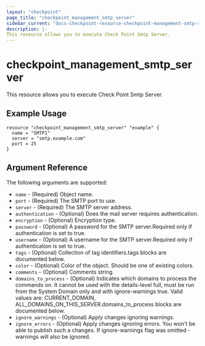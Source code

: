 ```yaml
---
layout: "checkpoint"
page_title: "checkpoint_management_smtp_server"
sidebar_current: "docs-checkpoint-resource-checkpoint-management-smtp-server"
description: |-
This resource allows you to execute Check Point Smtp Server.
---
```


# checkpoint_management_smtp_server

This resource allows you to execute Check Point Smtp Server.

## Example Usage


```hcl
resource "checkpoint_management_smtp_server" "example" {
  name = "SMTP1"
  server = "smtp.example.com"
  port = 25
}
```

## Argument Reference

The following arguments are supported:

* `name` - (Required) Object name. 
* `port` - (Required) The SMTP port to use. 
* `server` - (Required) The SMTP server address. 
* `authentication` - (Optional) Does the mail server requires authentication. 
* `encryption` - (Optional) Encryption type. 
* `password` - (Optional) A password for the SMTP server.Required only if authentication is set to true. 
* `username` - (Optional) A username for the SMTP server.Required only if authentication is set to true. 
* `tags` - (Optional) Collection of tag identifiers.tags blocks are documented below.
* `color` - (Optional) Color of the object. Should be one of existing colors. 
* `comments` - (Optional) Comments string. 
* `domains_to_process` - (Optional) Indicates which domains to process the commands on. It cannot be used with the details-level full, must be run from the System Domain only and with ignore-warnings true. Valid values are: CURRENT_DOMAIN, ALL_DOMAINS_ON_THIS_SERVER.domains_to_process blocks are documented below.
* `ignore_warnings` - (Optional) Apply changes ignoring warnings. 
* `ignore_errors` - (Optional) Apply changes ignoring errors. You won't be able to publish such a changes. If ignore-warnings flag was omitted - warnings will also be ignored. 
